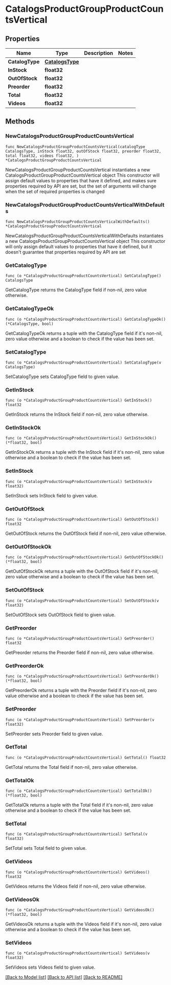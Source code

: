 # CatalogsProductGroupProductCountsVertical

## Properties

Name | Type | Description | Notes
------------ | ------------- | ------------- | -------------
**CatalogType** | [**CatalogsType**](CatalogsType.md) |  | 
**InStock** | **float32** |  | 
**OutOfStock** | **float32** |  | 
**Preorder** | **float32** |  | 
**Total** | **float32** |  | 
**Videos** | **float32** |  | 

## Methods

### NewCatalogsProductGroupProductCountsVertical

`func NewCatalogsProductGroupProductCountsVertical(catalogType CatalogsType, inStock float32, outOfStock float32, preorder float32, total float32, videos float32, ) *CatalogsProductGroupProductCountsVertical`

NewCatalogsProductGroupProductCountsVertical instantiates a new CatalogsProductGroupProductCountsVertical object
This constructor will assign default values to properties that have it defined,
and makes sure properties required by API are set, but the set of arguments
will change when the set of required properties is changed

### NewCatalogsProductGroupProductCountsVerticalWithDefaults

`func NewCatalogsProductGroupProductCountsVerticalWithDefaults() *CatalogsProductGroupProductCountsVertical`

NewCatalogsProductGroupProductCountsVerticalWithDefaults instantiates a new CatalogsProductGroupProductCountsVertical object
This constructor will only assign default values to properties that have it defined,
but it doesn't guarantee that properties required by API are set

### GetCatalogType

`func (o *CatalogsProductGroupProductCountsVertical) GetCatalogType() CatalogsType`

GetCatalogType returns the CatalogType field if non-nil, zero value otherwise.

### GetCatalogTypeOk

`func (o *CatalogsProductGroupProductCountsVertical) GetCatalogTypeOk() (*CatalogsType, bool)`

GetCatalogTypeOk returns a tuple with the CatalogType field if it's non-nil, zero value otherwise
and a boolean to check if the value has been set.

### SetCatalogType

`func (o *CatalogsProductGroupProductCountsVertical) SetCatalogType(v CatalogsType)`

SetCatalogType sets CatalogType field to given value.


### GetInStock

`func (o *CatalogsProductGroupProductCountsVertical) GetInStock() float32`

GetInStock returns the InStock field if non-nil, zero value otherwise.

### GetInStockOk

`func (o *CatalogsProductGroupProductCountsVertical) GetInStockOk() (*float32, bool)`

GetInStockOk returns a tuple with the InStock field if it's non-nil, zero value otherwise
and a boolean to check if the value has been set.

### SetInStock

`func (o *CatalogsProductGroupProductCountsVertical) SetInStock(v float32)`

SetInStock sets InStock field to given value.


### GetOutOfStock

`func (o *CatalogsProductGroupProductCountsVertical) GetOutOfStock() float32`

GetOutOfStock returns the OutOfStock field if non-nil, zero value otherwise.

### GetOutOfStockOk

`func (o *CatalogsProductGroupProductCountsVertical) GetOutOfStockOk() (*float32, bool)`

GetOutOfStockOk returns a tuple with the OutOfStock field if it's non-nil, zero value otherwise
and a boolean to check if the value has been set.

### SetOutOfStock

`func (o *CatalogsProductGroupProductCountsVertical) SetOutOfStock(v float32)`

SetOutOfStock sets OutOfStock field to given value.


### GetPreorder

`func (o *CatalogsProductGroupProductCountsVertical) GetPreorder() float32`

GetPreorder returns the Preorder field if non-nil, zero value otherwise.

### GetPreorderOk

`func (o *CatalogsProductGroupProductCountsVertical) GetPreorderOk() (*float32, bool)`

GetPreorderOk returns a tuple with the Preorder field if it's non-nil, zero value otherwise
and a boolean to check if the value has been set.

### SetPreorder

`func (o *CatalogsProductGroupProductCountsVertical) SetPreorder(v float32)`

SetPreorder sets Preorder field to given value.


### GetTotal

`func (o *CatalogsProductGroupProductCountsVertical) GetTotal() float32`

GetTotal returns the Total field if non-nil, zero value otherwise.

### GetTotalOk

`func (o *CatalogsProductGroupProductCountsVertical) GetTotalOk() (*float32, bool)`

GetTotalOk returns a tuple with the Total field if it's non-nil, zero value otherwise
and a boolean to check if the value has been set.

### SetTotal

`func (o *CatalogsProductGroupProductCountsVertical) SetTotal(v float32)`

SetTotal sets Total field to given value.


### GetVideos

`func (o *CatalogsProductGroupProductCountsVertical) GetVideos() float32`

GetVideos returns the Videos field if non-nil, zero value otherwise.

### GetVideosOk

`func (o *CatalogsProductGroupProductCountsVertical) GetVideosOk() (*float32, bool)`

GetVideosOk returns a tuple with the Videos field if it's non-nil, zero value otherwise
and a boolean to check if the value has been set.

### SetVideos

`func (o *CatalogsProductGroupProductCountsVertical) SetVideos(v float32)`

SetVideos sets Videos field to given value.



[[Back to Model list]](../README.md#documentation-for-models) [[Back to API list]](../README.md#documentation-for-api-endpoints) [[Back to README]](../README.md)


